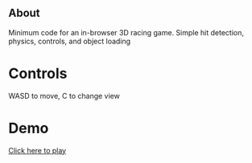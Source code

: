 ## About

Minimum code for an in-browser 3D racing game. Simple hit detection, physics, controls, and object loading

# Controls

WASD to move, C to change view

# Demo
[Click here to play](https://matthewthomsonnz.github.io/WebGl-3D-Game-Demo/)